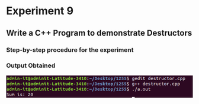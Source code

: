 # Experiment 9
## Write a C++ Program to demonstrate Destructors

### Step-by-step procedure for the experiment

### Output Obtained

![Test Image 1](destructors.png)

